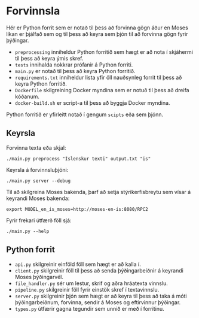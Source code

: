 # Forvinnsla
Hér er Python forrit sem er notað til þess að forvinna gögn áður en Moses líkan er þjálfað sem og til þess að keyra sem þjón til að forvinna gögn fyrir þýðingar.

- `preprocessing` inniheldur Python forritið sem hægt er að nota í skjáhermi til þess að keyra ýmis skref.
- `tests` innihalda nokkrar prófanir á Python forriti.
- `main.py` er notað til þess að keyra Python forritið.
- `requirements.txt` inniheldur lista yfir öll nauðsynleg forrit til þess að keyra Python forritið.
- `Dockerfile` skilgreining Docker myndina sem er notuð til þess að dreifa kóðanum.
- `docker-build.sh` er script-a til þess að byggja Docker myndina.

Python forritið er yfirleitt notað í gengum `scipts` eða sem þjónn.

## Keyrsla
Forvinna texta eða skjal:
```
./main.py preprocess "Íslenskur texti" output.txt "is"
```
Keyrsla á forvinnsluþjóni:
```
./main.py server --debug
```
Til að skilgreina Moses bakenda, þarf að setja stýrikerfisbreytu sem vísar á keyrandi Moses bakenda:
```shell script
export MODEL_en_is_moses=http://moses-en-is:8080/RPC2
```
Fyrir frekari útfærð föll sjá:
```
./main.py --help
```

## Python forrit
- `api.py` skilgreinir einföld föll sem hægt er að kalla í.
- `client.py` skilgreinir föll til þess að senda þýðingarbeiðnir á keyrandi Moses þýðingarvél.
- `file_handler.py` sér um lestur, skrif og aðra hráatexta vinnslu.
- `pipeline.py` skilgreinir föll fyrir einstök skref í textavinnslu.
- `server.py` skilgreinir þjón sem hægt er að keyra til þess að taka á móti þýðingarbeiðnum, forvinna, sendir á Moses og eftirvinnur þýðingar.
- `types.py` útfærir gagna tegundir sem unnið er með í forritinu.